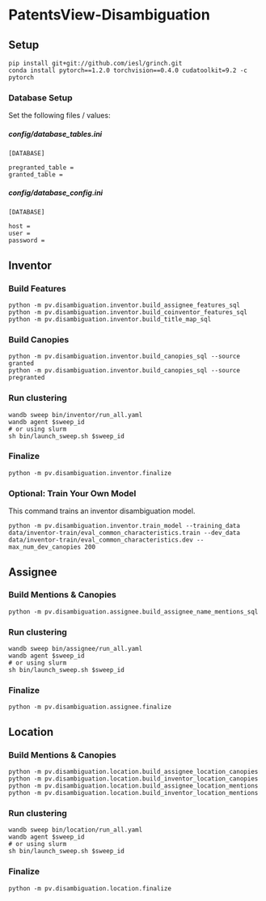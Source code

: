 # PatentsView-Disambiguation

## Setup

```
pip install git+git://github.com/iesl/grinch.git
conda install pytorch==1.2.0 torchvision==0.4.0 cudatoolkit=9.2 -c pytorch
```

### Database Setup

Set the following files / values:

#####  config/database_tables.ini

```
[DATABASE]

pregranted_table =
granted_table =
```

#####  config/database_config.ini

```
[DATABASE]

host =
user =
password =
```

## Inventor

### Build Features

```
python -m pv.disambiguation.inventor.build_assignee_features_sql
python -m pv.disambiguation.inventor.build_coinventor_features_sql
python -m pv.disambiguation.inventor.build_title_map_sql
```

### Build Canopies

```
python -m pv.disambiguation.inventor.build_canopies_sql --source granted
python -m pv.disambiguation.inventor.build_canopies_sql --source pregranted
```

### Run clustering

```
wandb sweep bin/inventor/run_all.yaml
wandb agent $sweep_id
# or using slurm
sh bin/launch_sweep.sh $sweep_id
```

### Finalize

```
python -m pv.disambiguation.inventor.finalize
```

### Optional: Train Your Own Model

This command trains an inventor disambiguation model.

```
python -m pv.disambiguation.inventor.train_model --training_data data/inventor-train/eval_common_characteristics.train --dev_data data/inventor-train/eval_common_characteristics.dev --max_num_dev_canopies 200
```

## Assignee

### Build Mentions & Canopies

```
python -m pv.disambiguation.assignee.build_assignee_name_mentions_sql
```

### Run clustering

```
wandb sweep bin/assignee/run_all.yaml
wandb agent $sweep_id
# or using slurm
sh bin/launch_sweep.sh $sweep_id
```

### Finalize

```
python -m pv.disambiguation.assignee.finalize
```

## Location

### Build Mentions & Canopies

```
python -m pv.disambiguation.location.build_assignee_location_canopies
python -m pv.disambiguation.location.build_inventor_location_canopies
python -m pv.disambiguation.location.build_assignee_location_mentions
python -m pv.disambiguation.location.build_inventor_location_mentions
```

### Run clustering

```
wandb sweep bin/location/run_all.yaml
wandb agent $sweep_id
# or using slurm
sh bin/launch_sweep.sh $sweep_id
```

### Finalize

```
python -m pv.disambiguation.location.finalize
```